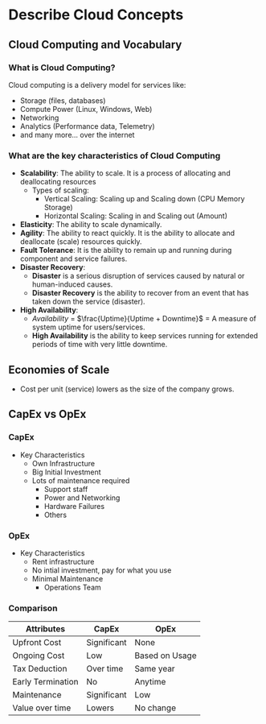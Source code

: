 # Describe Cloud Concepts

## Cloud Computing and Vocabulary
### What is Cloud Computing?
Cloud computing is a delivery model for services like:
- Storage (files, databases)
- Compute Power (Linux, Windows, Web)
- Networking
- Analytics (Performance data, Telemetry)
- and many more...
over the internet

### What are the key characteristics of Cloud Computing
- **Scalability**: The ability to scale. It is a process of allocating and deallocating resources
    - Types of scaling:
        - Vertical Scaling: Scaling up and Scaling down (CPU Memory Storage)
        - Horizontal Scaling: Scaling in and Scaling out (Amount)
- **Elasticity**: The ability to scale dynamically.
- **Agility**: The ability to react quickly. It is the ability to allocate and deallocate (scale) resources quickly.
- **Fault Tolerance**: It is the ability to remain up and running during component and service failures.
- **Disaster Recovery**:
    - **Disaster** is a serious disruption of services caused by natural or human-induced causes.
    - **Disaster Recovery** is the ability to recover from an event that has taken down the service (disaster).
- **High Availability**:
    - $Availability$ = $\frac{Uptime}{Uptime + Downtime}$ = A measure of system uptime for users/services.
    - **High Availability** is the ability to keep services running for extended periods of time with very little downtime.


## Economies of Scale
- Cost per unit (service) lowers as the size of the company grows.

## CapEx vs OpEx
### CapEx
- Key Characteristics
    - Own Infrastructure
    - Big Initial Investment
    - Lots of maintenance required
        - Support staff
        - Power and Networking
        - Hardware Failures
        - Others

### OpEx
- Key Characteristics
    - Rent infrastructure
    - No intial investment, pay for what you use
    - Minimal Maintenance
        - Operations Team

### Comparison
**Attributes** | **CapEx** | **OpEx**
--|--|--
Upfront Cost | Significant | None
Ongoing Cost | Low | Based on Usage
Tax Deduction | Over time | Same year
Early Termination | No | Anytime
Maintenance | Significant | Low
Value over time | Lowers | No change